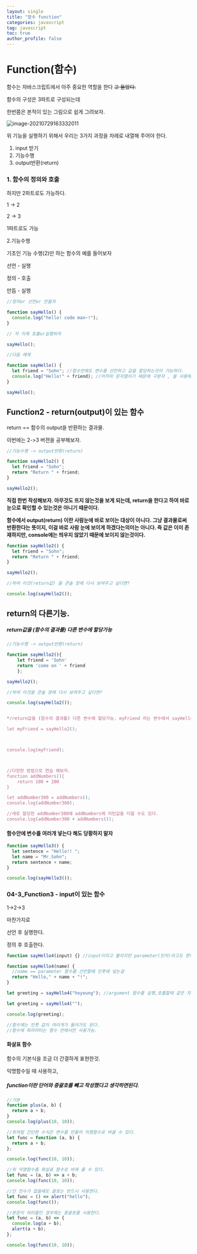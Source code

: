 ```yaml
---
layout: single
title: "함수 function"
categories: javascript
tag: javascript
toc: true
author_profile: false
---
```


# Function(함수)

함수는 자바스크립트에서 아주 중요한 역할을 한다 ~~고 들었다.~~

함수의 구성은 3파트로 구성되는데

한번쯤은 본적이 있는 그림으로 쉽게 그려보자.

![image-20210729163332011](../_images/image-20210729163332011.png)

위 기능을 실행하기 위해서 우리는 3가지 과정을 차례로 내열해 주어야 한다.

1. input 받기
2. 기능수행
3. output반환(return)

### 1. 함수의 정의와 호출

하지만 2파트로도 가능하다.

1 -> 2

2 -> 3

1파트로도 가능

2.기능수행

기초인 기능 수행(2)만 하는 함수의 예를 들어보자

선언 - 실행

정의 - 호출

만듬 - 실행

```js
//정의or 선언or 만들자

function sayHello() {
  console.log("hello! code man~!");
}

// 자 이제 호출or실행하자

sayHello();

//다음 예제

function sayHello() {
  let friend = "Sohn"; //함수안에도 변수를 선언하고 값을 할당하는것이 가능하다.
  console.log("Hello!" + friend); //어차피 문자열이기 때문에 구분자 , 을 사용해도 무방하다.
}

sayHello();
```

## Function2 - return(output)이 있는 함수

return == 함수의 output을 반환하는 결과물.

이번에는 2->3 버젼을 공부해보자.

```js
//기능수행 -> output반환(return)

function sayHello2() {
  let friend = "Sohn";
  return "Return " + friend;
}

sayHello2();
```

**직접 한번 작성해보자. 아무것도 뜨지 않는것을 보게 되는데, return을 한다고 하여 바로 눈으로 확인할 수 있는것은 아니기 때문이다.**

**함수에서 output(return) 이란 사람눈에 바로 보이는 대상이 아니다. 그냥 결과물로써 반환한다는 뜻이지, 이걸 바로 사람 눈에 보이게 하겠다는의미는 아니다. 즉 값은 이미 존재하지만, console에는 띄우지 않았기 때문에 보이지 않는것이다.**

```js
function sayHello2() {
  let friend = "Sohn";
  return "Return " + friend;
}

sayHello2();

//하여 이것(return값) 을 콘솔 창에 다시 보여주고 싶다면?

console.log(sayHello2());
```

## return의 다른기능.

##### return값을 (함수의 결과를) 다른 변수에 할당가능

```js
//기능수행 -> output반환(return)

function sayHello2(){
    let friend = 'Sohn'
    return 'come on ' + friend
	};

sayHello2();

//하여 이것을 콘솔 창에 다시 보여주고 싶다면?

console.log(sayHello2());


*/return값을 (함수의 결과를) 다른 변수에 할당가능. myFriend 라는 변수에서 sayHello2라는 함수의 리턴값을 할당했다.

let myFriend = sayHello2();



console.log(myFriend);



//다양한 방법으로 연습 해보자.
function addNumbers(){
    return 100 + 200
}

let addNumber300 = addNumbers();
console.log(addNumber300);

//새로 할당한 addNumber300에 addNumbers에 리턴값을 더할 수도 있다.
console.log(addNumber300 + addNumbers());
```

#### 함수안에 변수를 여러개 넣는다 해도 당황하지 말자

```js
function sayHello3() {
  let sentence = "Hello!! ";
  let name = "Mr.Sohn";
  return sentence + name;
}

console.log(sayHello3());
```

### 04-3_Function3 - input이 있는 함수

1->2->3

마찬가지로

선언 후 실행한다.

정의 후 호출한다.

```js
function sayHello4(input) {} //input이라고 불리지만 parameter(인자)라고도 한다.

function sayHello4(name) {
  //name == parameter 함수를 선언할때 인풋에 넣는걸
  return "Hello," + name + "!";
}

let greeting = sayHello4("hoyoung"); //argument 함수를 실행,호출할때 같은 자리에 들어가는데 명칭이 다르다.

let greeting = sayHello4("");

console.log(greeting);

//함수에는 인풋 값이 여러개가 들어가도 된다.
//함수에 파라미터는 함수 안에서만 사용가능.
```

#### 화살표 함수

함수의 기본식을 조금 더 간결하게 표현한것.

익명함수일 때 사용하고,

##### function이란 단어와 중괄호를 빼고 작성했다고 생각하면된다.

```js
//기본
function plus(a, b) {
  return a + b;
}
console.log(plus(10, 10));

//위처럼 간단한 수식은 변수를 만들어 익명함수로 바꿀 수 있다.
let func = function (a, b) {
  return a + b;
};

console.log(func(10, 10));

//위 익명함수를 화살표 함수로 바꿔 줄 수 있다.
let func = (a, b) => a + b;
console.log(func(10, 10));

//단 인수가 없을때도 괄호는 반드시 사용한다.
let func = () => alert("hello");
console.log(func());

//본문이 여러줄인 경우에는 중괄호를 사용한다.
let func = (a, b) => {
  console.log(a + b);
  alert(a + b);
};

console.log(func(10, 10));
```
